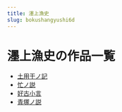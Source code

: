 ```yaml
---
title: 濹上漁史
slug: bokushangyushi6d
---
```


# 濹上漁史の作品一覧

- [土用干ノ記](tuyonggannojiab)
- [忙ノ説](mangnoshuob1)
- [好古小言](haoguxiaoyanc1)
- [青塚ノ説](qingzhongnoshuo05)
